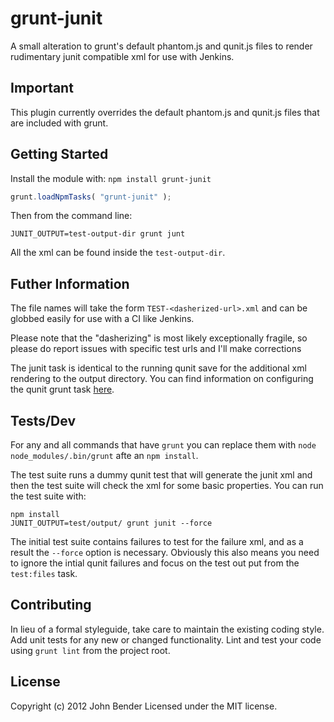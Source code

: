 # grunt-junit

A small alteration to grunt's default phantom.js and qunit.js files to render rudimentary junit compatible xml for use with Jenkins.

## Important

This plugin currently overrides the default phantom.js and qunit.js files that are included with grunt.

## Getting Started
Install the module with: `npm install grunt-junit`

```javascript
grunt.loadNpmTasks( "grunt-junit" );
```

Then from the command line:

    JUNIT_OUTPUT=test-output-dir grunt junt

All the xml can be found inside the `test-output-dir`.


## Futher Information

The file names will take the form `TEST-<dasherized-url>.xml` and can be globbed easily for use with a CI like Jenkins.

Please note that the "dasherizing" is most likely exceptionally fragile, so please do report issues with specific test urls and I'll make corrections

The junit task is identical to the running qunit save for the additional xml rendering to the output directory. You can find information on configuring the qunit grunt task [here](https://github.com/cowboy/grunt/blob/master/docs/task_qunit.md).

## Tests/Dev

For any and all commands that have `grunt` you can replace them with `node node_modules/.bin/grunt` afte an `npm install`.

The test suite runs a dummy qunit test that will generate the junit xml and then the test suite will check the xml for some basic properties. You can run the test suite with:

    npm install
    JUNIT_OUTPUT=test/output/ grunt junit --force

The initial test suite contains failures to test for the failure xml, and as a result the `--force` option is necessary. Obviously this also means you need to ignore the intial qunit failures and focus on the test out put from the `test:files` task.

## Contributing
In lieu of a formal styleguide, take care to maintain the existing coding style. Add unit tests for any new or changed functionality. Lint and test your code using `grunt lint` from the project root.

## License
Copyright (c) 2012 John Bender
Licensed under the MIT license.
